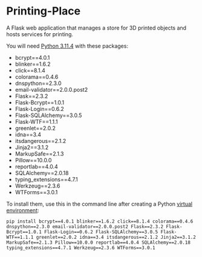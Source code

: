 # Printing-Place
A Flask web application that manages a store for 3D printed objects and hosts services for printing.

You will need [Python 3.11.4](https://www.python.org/ftp/python/3.11.4/python-3.11.4-amd64.exe) with these packages:
- bcrypt==4.0.1
- blinker==1.6.2
- click==8.1.4
- colorama==0.4.6
- dnspython==2.3.0
- email-validator==2.0.0.post2
- Flask==2.3.2
- Flask-Bcrypt==1.0.1
- Flask-Login==0.6.2
- Flask-SQLAlchemy==3.0.5
- Flask-WTF==1.1.1
- greenlet==2.0.2
- idna==3.4
- itsdangerous==2.1.2
- Jinja2==3.1.2
- MarkupSafe==2.1.3
- Pillow==10.0.0
- reportlab==4.0.4
- SQLAlchemy==2.0.18
- typing_extensions==4.7.1
- Werkzeug==2.3.6
- WTForms==3.0.1

To install them, use this in the command line after creating a Python [virtual environment](https://docs.python.org/3/library/venv.html):
```
pip install bcrypt==4.0.1 blinker==1.6.2 click==8.1.4 colorama==0.4.6 dnspython==2.3.0 email-validator==2.0.0.post2 Flask==2.3.2 Flask-Bcrypt==1.0.1 Flask-Login==0.6.2 Flask-SQLAlchemy==3.0.5 Flask-WTF==1.1.1 greenlet==2.0.2 idna==3.4 itsdangerous==2.1.2 Jinja2==3.1.2 MarkupSafe==2.1.3 Pillow==10.0.0 reportlab==4.0.4 SQLAlchemy==2.0.18 typing_extensions==4.7.1 Werkzeug==2.3.6 WTForms==3.0.1
```
